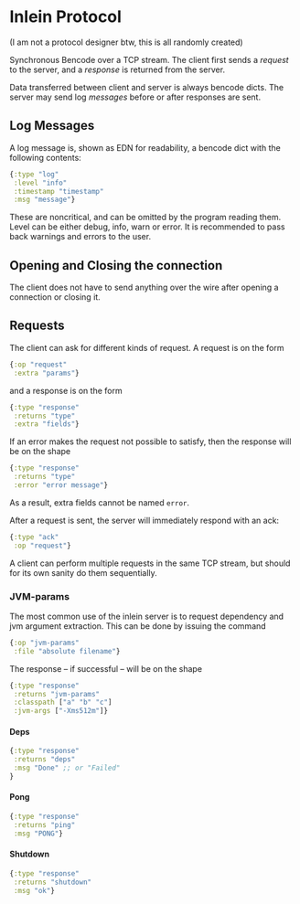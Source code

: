 # Inlein Protocol

(I am not a protocol designer btw, this is all randomly created)

Synchronous Bencode over a TCP stream. The client first sends a _request_ to the
server, and a _response_ is returned from the server.

Data transferred between client and server is always bencode dicts. The server
may send log _messages_ before or after responses are sent.

## Log Messages

A log message is, shown as EDN for readability, a bencode dict with the
following contents:

```clojure
{:type "log"
 :level "info"
 :timestamp "timestamp"
 :msg "message"}
```

These are noncritical, and can be omitted by the program reading them. Level can
be either debug, info, warn or error. It is recommended to pass back warnings
and errors to the user.

## Opening and Closing the connection

The client does not have to send anything over the wire after opening a
connection or closing it.

## Requests

The client can ask for different kinds of request. A request is on the form

```clj
{:op "request"
 :extra "params"}
```

and a response is on the form

```clj
{:type "response"
 :returns "type"
 :extra "fields"}
```

If an error makes the request not possible to satisfy, then the response will be
on the shape

```clj
{:type "response"
 :returns "type"
 :error "error message"}
```

As a result, extra fields cannot be named `error`.

After a request is sent, the server will immediately respond with an ack:

```clj
{:type "ack"
 :op "request"}
```

A client can perform multiple requests in the same TCP stream, but should for
its own sanity do them sequentially.

### JVM-params

The most common use of the inlein server is to request dependency and
jvm argument extraction. This can be done by issuing the command

```clj
{:op "jvm-params"
 :file "absolute filename"}
```

The response – if successful – will be on the shape

```clj
{:type "response"
 :returns "jvm-params"
 :classpath ["a" "b" "c"]
 :jvm-args ["-Xms512m"]}
```

#### Deps

```clj
{:type "response"
 :returns "deps"
 :msg "Done" ;; or "Failed"
}
```

#### Pong

```clj
{:type "response"
 :returns "ping"
 :msg "PONG"}
```

#### Shutdown

```clj
{:type "response"
 :returns "shutdown"
 :msg "ok"}
```
